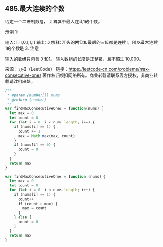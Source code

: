 ## 485.最大连续的个数

给定一个二进制数组， 计算其中最大连续1的个数。

示例 1:

输入: [1,1,0,1,1,1]
输出: 3
解释: 开头的两位和最后的三位都是连续1，所以最大连续1的个数是 3.
注意：

输入的数组只包含 0 和1。
输入数组的长度是正整数，且不超过 10,000。

来源：力扣（LeetCode）
链接：https://leetcode-cn.com/problems/max-consecutive-ones
著作权归领扣网络所有。商业转载请联系官方授权，非商业转载请注明出处。

```js
/**
 * @param {number[]} nums
 * @return {number}
 */
var findMaxConsecutiveOnes = function(nums) {
  let max = 0
  let count = 0
  for (let i = 0; i < nums.length; i++) {
    if (nums[i] == 1) {
      count += 1
      max = Math.max(max, count)
    }
    if (nums[i] == 0) {
      count = 0
    }
  }
  return max
}
```

```js
var findMaxConsecutiveOnes = function (nums) {
  let max = 0
  let count = 0
  for (let i = 0; i < nums.length; i++) {
    if (nums[i] == 1) {
      count++
      if (count > max) {
        max = count
      }
    } else {
      count = 0
    }
  }
  return max
}
```

